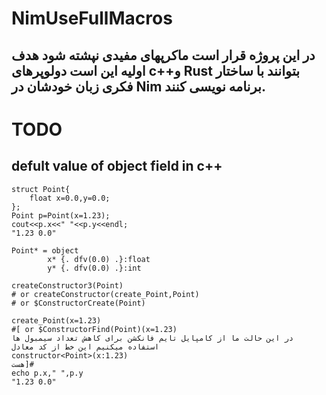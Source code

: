 # NimUseFullMacros
## در این پروژه قرار است ماکرپهای مفیدی نپشته شود  هدف اولیه این است دولوپرهای c++و Rust  بتوانند با ساختار فکری زبان خودشان در Nim برنامه نویسی کنند.


# TODO
## defult value of object field in c++
```
struct Point{
    float x=0.0,y=0.0;
};
Point p=Point(x=1.23);
cout<<p.x<<" "<<p.y<<endl;
"1.23 0.0"
```

``` 
Point* = object 
        x* {. dfv(0.0) .}:float
        y* {. dfv(0.0) .}:int

createConstructor3(Point)
# or createConstructor(create_Point,Point)
# or $ConstructorCreate(Point)

create_Point(x=1.23) 
#[ or $ConstructorFind(Point)(x=1.23) 
در این حالت ما از کامپایل تایم فانکشن برای کاهش تعداد سیمبول ها استفاده میکنیم این خط از کد معادل 
constructor<Point>(x:1.23) 
هست]#
echo p.x," ",p.y
"1.23 0.0"
```
